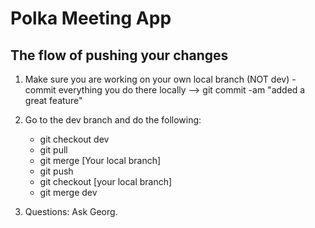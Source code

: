 # Polka Meeting App

## The flow of pushing your changes

1. Make sure you are working on your own local branch (NOT dev) - commit everything you do there locally --> git commit -am "added a great feature"

2. Go to the dev branch and do the following: 
   - git checkout dev
   - git pull
   - git merge [Your local branch]
   - git push
   - git checkout [your local branch]
   - git merge dev

3. Questions: Ask Georg. 
